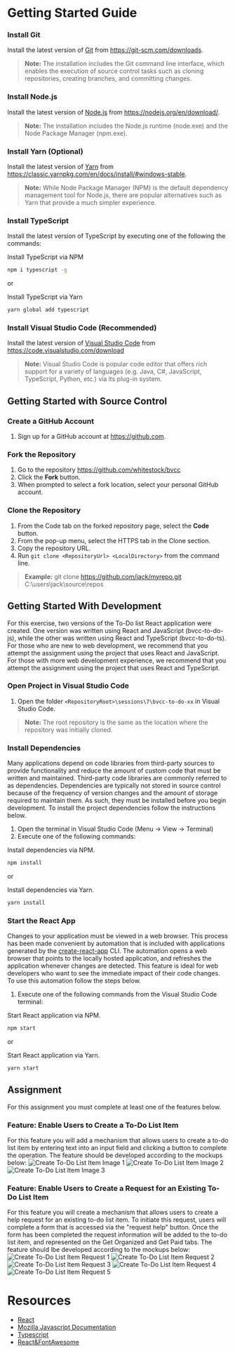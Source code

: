 # Getting Started Guide

### Install Git
Install the latest version of [Git](https://git-scm.com/) from https://git-scm.com/downloads.
> **Note:** The installation includes the Git command line interface, which enables the execution of source control tasks such as cloning repositories, creating branches, and committing changes.

### Install Node.js
Install the latest version of [Node.js](https://nodejs.org/) from https://nodejs.org/en/download/. 
> **Note:** The installation includes the Node.js runtime (node.exe) and the Node Package Manager (npm.exe). 

### Install Yarn (Optional)
Install the latest version of [Yarn](https://classic.yarnpkg.com/) from https://classic.yarnpkg.com/en/docs/install/#windows-stable.
>**Note:** While Node Package Manager (NPM) is the default dependency management tool for Node.js, there are popular alternatives such as Yarn that provide a much simpler experience.

### Install TypeScript
Install the latest version of TypeScript by executing one of the following the commands: 

Install TypeScript via NPM
```bash
npm i typescript -g
```
or

Install TypeScript via Yarn
```bash
yarn global add typescript
```

### Install Visual Studio Code (Recommended)
Install the latest version of [Visual Studio Code](https://code.visualstudio.com/) from https://code.visualstudio.com/download
>**Note:** Visual Studio Code is popular code editor that offers rich support for a variety of languages (e.g. Java, C#, JavaScript, TypeScript, Python, etc.) via its plug-in system.  

## Getting Started with Source Control
### Create a GitHub Account
1. Sign up for a GitHub account at https://github.com.

### Fork the Repository
1. Go to the repository https://github.com/whitestock/bvcc
1. Click the **Fork** button.
1. When prompted to select a fork location, select your personal GitHub account.

### Clone the Repository
1. From the Code tab on the forked repository page, select the **Code** button.
1. From the pop-up menu, select the HTTPS tab in the Clone section.
1. Copy the repository URL.
1. Run `git clone <RepositoryUrl> <LocalDirectory>` from the command line.
> **Example:** git clone https://github.com/jack/myrepo.git C:\users\jack\source\repos

## Getting Started With Development
For this exercise, two versions of the To-Do list React application were created. One version was written using React and JavaScript (bvcc-to-do-js), while the other was written using React and TypeScript (bvcc-to-do-ts). For those who are new to web development, we recommend that you attempt the assignment using the project that uses React and JavaScript. For those with more web development experience, we recommend that you attempt the assignment using the project that uses React and TypeScript.

### Open Project in Visual Studio Code
1. Open the folder `<RepositoryRoot>\sessions\7\bvcc-to-do-xx` in Visual Studio Code.
>**Note:** The root repository is the same as the location where the repository was initially cloned.

### Install Dependencies
Many applications depend on code libraries from third-party sources to provide functionality and reduce the amount of custom code that must be written and maintained. Third-party code libraries are commonly referred to as dependencies. Dependencies are typically not stored in source control because of the frequency of version changes and the amount of storage required to maintain them. As such, they must be installed before you begin development. To install the project dependencies follow the instructions below.
1. Open the terminal in Visual Studio Code (Menu &#8594; View &#8594; Terminal) 
1. Execute one of the following commands:

Install dependencies via NPM.
```bash
npm install
```
or

Install dependencies via Yarn.
```bash
yarn install
```

### Start the React App
Changes to your application must be viewed in a web browser. This process has been made convenient by automation that is included with applications generated by the [create-react-app](https://github.com/facebook/create-react-app) CLI. The automation opens a web browser that points to the locally hosted application, and refreshes the application whenever changes are detected. This feature is ideal for web developers who want to see the immediate impact of their code changes. To use this automation follow the steps below.
1. Execute one of the following commands from the Visual Studio Code terminal:

Start React application via NPM.
```bash
npm start
```
or

Start React application via Yarn.
```bash
yarn start
```

## Assignment
For this assignment you must complete at least one of the features below.
### Feature: Enable Users to Create a To-Do List Item
For this feature you will add a mechanism that allows users to create a to-do list item by entering text into an input field and clicking a button to complete the operation. The feature should be developed according to the mockups below:
![Create To-Do List Item Image 1](./images/create_to-do_list_item_1.png)
![Create To-Do List Item Image 2](./images/create_to-do_list_item_2.png)
![Create To-Do List Item Image 3](./images/create_to-do_list_item_3.png)

### Feature: Enable Users to Create a Request for an Existing To-Do List Item
For this feature you will create a mechanism that allows users to create a help request for an existing to-do list item. To initiate this request, users will complete a form that is accessed via the "request help" button. Once the form has been completed the request information will be added to the to-do list item, and represented on the Get Organized and Get Paid tabs. The feature should lbe developed according to the mockups below:
![Create To-Do List Item Request 1](./images/create_to-do_list_item_request_1.png)
![Create To-Do List Item Request 2](./images/create_to-do_list_item_request_2.png)
![Create To-Do List Item Request 3](./images/create_to-do_list_item_request_3.png)
![Create To-Do List Item Request 4](./images/create_to-do_list_item_request_4.png)
![Create To-Do List Item Request 5](./images/create_to-do_list_item_request_5.png)

# Resources
- [React](https://reactjs.org/tutorial/tutorial.html)
- [Mozilla Javascript Documentation](https://developer.mozilla.org/en-US/docs/Web/JavaScript)
- [Typescript](https://www.typescriptlang.org/)
- [React&FontAwesome](https://fontawesome.com/how-to-use/on-the-web/using-with/react)